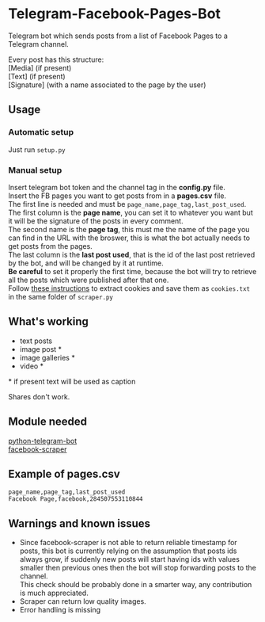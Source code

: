 # Telegram-Facebook-Pages-Bot
Telegram bot which sends posts from a list of Facebook Pages to a Telegram channel.  

Every post has this structure:  
[Media] (if present)  
[Text] (if present)  
[Signature] (with a name associated to the page by the user)  

## Usage
### Automatic setup
Just run `setup.py`

### Manual setup
Insert telegram bot token and the channel tag in the **config.py** file.  
Insert the FB pages you want to get posts from in a **pages.csv** file.  
The first line is needed and must be `page_name,page_tag,last_post_used`.  
The first column is the **page name**, you can set it to whatever you want but it will be the signature of the posts in every comment.  
The second name is the **page tag**, this must me the name of the page you can find in the URL with the broswer, this is what the bot actually needs to get posts from the pages.  
The last column is the **last post used**, that is the id of the last post retrieved by the bot, and will be changed by it at runtime.  
**Be careful** to set it properly the first time, because the bot will try to retrieve all the posts which were published after that one.    
Follow [these instructions](https://github.com/kevinzg/facebook-scraper/issues/28#issuecomment-793066983) to extract cookies and save them as `cookies.txt` in the same folder of `scraper.py`

## What's working
- text posts
- image post *
- image galleries *
- video *

\* if present text will be used as caption

Shares don't work.

## Module needed
[python-telegram-bot](https://github.com/python-telegram-bot/python-telegram-bot)  
[facebook-scraper](https://github.com/kevinzg/facebook-scraper)

## Example of pages.csv

```
page_name,page_tag,last_post_used
Facebook Page,facebook,284507553110844
```

## Warnings and known issues
- Since facebook-scraper is not able to return reliable timestamp for posts, this bot is currently relying on the assumption that posts ids always grow, if suddenly new posts will start having ids with values smaller then previous ones then the bot will stop forwarding posts to the channel.  
This check should be probably done in a smarter way, any contribution is much appreciated.  
- Scraper can return low quality images.  
- Error handling is missing
